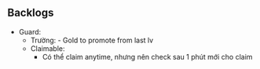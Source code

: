 ## Backlogs

- Guard:
	- Trường:
			- Gold to promote from last lv 
	- Claimable:
		- Có thể claim anytime, nhưng nên check sau 1 phút mới cho claim